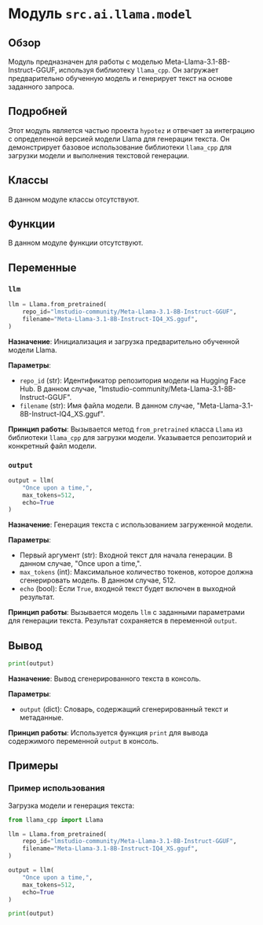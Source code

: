# Модуль `src.ai.llama.model`

## Обзор

Модуль предназначен для работы с моделью Meta-Llama-3.1-8B-Instruct-GGUF, используя библиотеку `llama_cpp`. Он загружает предварительно обученную модель и генерирует текст на основе заданного запроса.

## Подробней

Этот модуль является частью проекта `hypotez` и отвечает за интеграцию с определенной версией модели Llama для генерации текста. Он демонстрирует базовое использование библиотеки `llama_cpp` для загрузки модели и выполнения текстовой генерации.

## Классы

В данном модуле классы отсутствуют.

## Функции

В данном модуле функции отсутствуют.

## Переменные

### `llm`

```python
llm = Llama.from_pretrained(
    repo_id="lmstudio-community/Meta-Llama-3.1-8B-Instruct-GGUF",
    filename="Meta-Llama-3.1-8B-Instruct-IQ4_XS.gguf",
)
```

**Назначение**: Инициализация и загрузка предварительно обученной модели Llama.

**Параметры**:
- `repo_id` (str): Идентификатор репозитория модели на Hugging Face Hub. В данном случае, "lmstudio-community/Meta-Llama-3.1-8B-Instruct-GGUF".
- `filename` (str): Имя файла модели. В данном случае, "Meta-Llama-3.1-8B-Instruct-IQ4_XS.gguf".

**Принцип работы**:
Вызывается метод `from_pretrained` класса `Llama` из библиотеки `llama_cpp` для загрузки модели. Указывается репозиторий и конкретный файл модели.

### `output`

```python
output = llm(
    "Once upon a time,",
    max_tokens=512,
    echo=True
)
```

**Назначение**: Генерация текста с использованием загруженной модели.

**Параметры**:
- Первый аргумент (str): Входной текст для начала генерации. В данном случае, "Once upon a time,".
- `max_tokens` (int): Максимальное количество токенов, которое должна сгенерировать модель. В данном случае, 512.
- `echo` (bool): Если `True`, входной текст будет включен в выходной результат.

**Принцип работы**:
Вызывается модель `llm` с заданными параметрами для генерации текста. Результат сохраняется в переменной `output`.

## Вывод

```python
print(output)
```

**Назначение**: Вывод сгенерированного текста в консоль.

**Параметры**:
- `output` (dict): Словарь, содержащий сгенерированный текст и метаданные.

**Принцип работы**:
Используется функция `print` для вывода содержимого переменной `output` в консоль.

## Примеры

### Пример использования

Загрузка модели и генерация текста:

```python
from llama_cpp import Llama

llm = Llama.from_pretrained(
    repo_id="lmstudio-community/Meta-Llama-3.1-8B-Instruct-GGUF",
    filename="Meta-Llama-3.1-8B-Instruct-IQ4_XS.gguf",
)

output = llm(
    "Once upon a time,",
    max_tokens=512,
    echo=True
)

print(output)
```